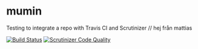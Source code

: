 mumin
=====

Testing to integrate a repo with Travis CI and Scrutinizer
// hej från mattias

[![Build Status](https://travis-ci.org/maof14/mumin.svg?branch=master)](https://travis-ci.org/maof14/mumin)
[![Scrutinizer Code Quality](https://scrutinizer-ci.com/g/maof14/mumin/badges/quality-score.png?b=master)](https://scrutinizer-ci.com/g/maof14/mumin/?branch=master)
